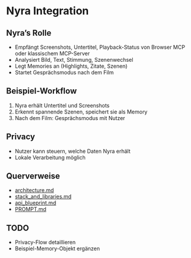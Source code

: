 # Nyra Integration

## Nyra’s Rolle
- Empfängt Screenshots, Untertitel, Playback-Status von Browser MCP oder klassischem MCP-Server
- Analysiert Bild, Text, Stimmung, Szenenwechsel
- Legt Memories an (Highlights, Zitate, Szenen)
- Startet Gesprächsmodus nach dem Film

## Beispiel-Workflow
1. Nyra erhält Untertitel und Screenshots
2. Erkennt spannende Szenen, speichert sie als Memory
3. Nach dem Film: Gesprächsmodus mit Nutzer

## Privacy
- Nutzer kann steuern, welche Daten Nyra erhält
- Lokale Verarbeitung möglich

## Querverweise
- [architecture.md](architecture.md#alternative-basis-browser-mcp)
- [stack_and_libraries.md](stack_and_libraries.md#browser-mcp-als-basis)
- [api_blueprint.md](api_blueprint.md#browser-mcp-endpunkte)
- [PROMPT.md](PROMPT.md)

## TODO
- Privacy-Flow detaillieren
- Beispiel-Memory-Objekt ergänzen

